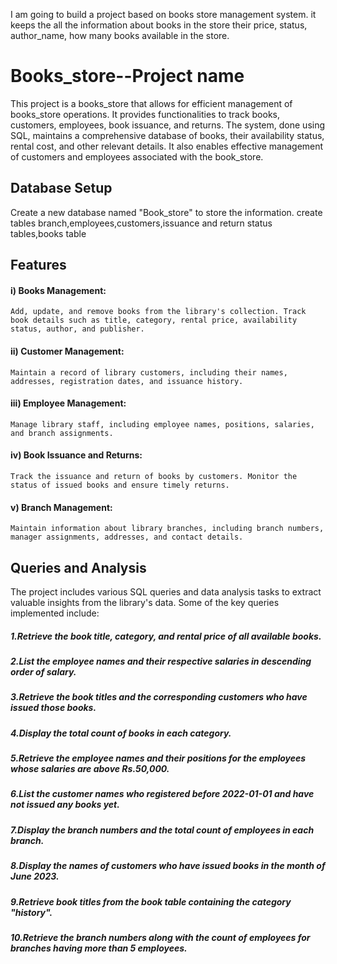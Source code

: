 I am going to build a project based on books store management system. it keeps the all the information about books in the store their price, status, author_name, how many books available in the store.

# Books_store--Project name
This project is a books_store that allows for efficient management of books_store operations. It provides functionalities to track books, customers, employees, book issuance, and returns. The system, done using SQL, maintains a comprehensive database of books, their availability status, rental cost, and other relevant details. It also enables effective management of customers and employees associated with the book_store.

## Database Setup
Create a new database named "Book_store" to store the information.
create tables branch,employees,customers,issuance and return status tables,books table
## Features
#### i) Books Management: 
    Add, update, and remove books from the library's collection. Track book details such as title, category, rental price, availability status, author, and publisher.
#### ii) Customer Management:
    Maintain a record of library customers, including their names, addresses, registration dates, and issuance history.
#### iii) Employee Management: 
    Manage library staff, including employee names, positions, salaries, and branch assignments.
#### iv) Book Issuance and Returns: 
    Track the issuance and return of books by customers. Monitor the status of issued books and ensure timely returns.
#### v) Branch Management: 
    Maintain information about library branches, including branch numbers, manager assignments, addresses, and contact details.
## Queries and Analysis
The project includes various SQL queries and data analysis tasks to extract valuable insights from the library's data. Some of the key queries implemented include:
##### 1.Retrieve the book title, category, and rental price of all available books.
##### 2.List the employee names and their respective salaries in descending order of salary.
##### 3.Retrieve the book titles and the corresponding customers who have issued those books.
##### 4.Display the total count of books in each category.
##### 5.Retrieve the employee names and their positions for the employees whose salaries are above Rs.50,000.
##### 6.List the customer names who registered before 2022-01-01 and have not issued any books yet.
##### 7.Display the branch numbers and the total count of employees in each branch.
##### 8.Display the names of customers who have issued books in the month of June 2023.
##### 9.Retrieve book titles from the book table containing the category "history".
##### 10.Retrieve the branch numbers along with the count of employees for branches having more than 5 employees.
